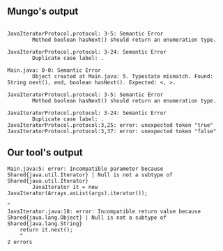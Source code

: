 ## Mungo's output

```

JavaIteratorProtocol.protocol: 3-5: Semantic Error
		Method boolean hasNext() should return an enumeration type.

JavaIteratorProtocol.protocol: 3-24: Semantic Error
		Duplicate case label: .

Main.java: 0-0: Semantic Error
		Object created at Main.java: 5. Typestate mismatch. Found: String next(), end, boolean hasNext(). Expected: <, >.

JavaIteratorProtocol.protocol: 3-5: Semantic Error
		Method boolean hasNext() should return an enumeration type.

JavaIteratorProtocol.protocol: 3-24: Semantic Error
		Duplicate case label: .
JavaIteratorProtocol.protocol:3,25: error: unexpected token "true"
JavaIteratorProtocol.protocol:3,37: error: unexpected token "false"```

## Our tool's output

```
Main.java:5: error: Incompatible parameter because Shared{java.util.Iterator} | Null is not a subtype of Shared{java.util.Iterator}
		JavaIterator it = new JavaIterator(Arrays.asList(args).iterator());
		                                                               ^
JavaIterator.java:18: error: Incompatible return value because Shared{java.lang.Object} | Null is not a subtype of Shared{java.lang.String}
    return it.next();
    ^
2 errors```
